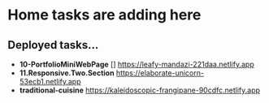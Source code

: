 # Home tasks are adding here
## Deployed tasks...

* **10-PortfolioMiniWebPage** [] https://leafy-mandazi-221daa.netlify.app
* **11.Responsive.Two.Section** https://elaborate-unicorn-53ecb1.netlify.app
* **traditional-cuisine** https://kaleidoscopic-frangipane-90cdfc.netlify.app
